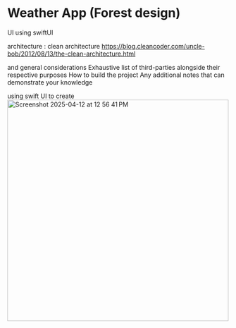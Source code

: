 # Weather App (Forest design)

UI using swiftUI

architecture : clean architecture
  https://blog.cleancoder.com/uncle-bob/2012/08/13/the-clean-architecture.html


 and general considerations
Exhaustive list of third-parties alongside their respective purposes
How to build the project
Any additional notes that can demonstrate your knowledge



using swift UI 
to create 
<img width="502" alt="Screenshot 2025-04-12 at 12 56 41 PM" src="https://github.com/user-attachments/assets/73ec027a-7e43-4da5-bda5-5373ed34fe3c" />
